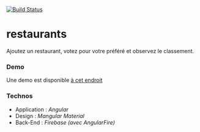 [![Build Status](https://travis-ci.org/logopolop/restaurants.svg?branch=master)](https://travis-ci.org/logopolop/restaurants)
# restaurants
Ajoutez un restaurant, votez pour votre préféré et observez le classement.

### Demo
Une demo est disponible [à cet endroit](https://logopolop.github.io/restaurants/)

### Technos
* Application : *Angular*
* Design      : *Mangular Material*
* Back-End    : *Firebase (avec AngularFire)*
